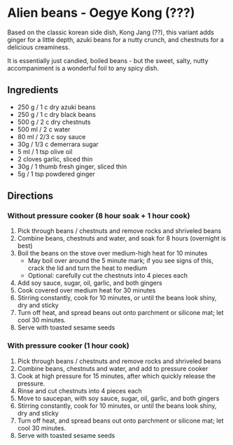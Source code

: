 # Alien beans - Oegye Kong (???)

Based on the classic korean side dish, Kong Jang (??), this variant adds
ginger for a little depth, azuki beans for a nutty crunch, and chestnuts
for a delicious creaminess.

It is essentially just candied, boiled beans - but the sweet, salty,
nutty accompaniment is a wonderful foil to any spicy dish.

## Ingredients

* 250 g / 1 c dry azuki beans
* 250 g / 1 c dry black beans
* 500 g / 2 c dry chestnuts
* 500 ml / 2 c water
* 80 ml / 2/3 c soy sauce
* 30g / 1/3 c demerrara sugar
* 5 ml / 1 tsp olive oil
* 2 cloves garlic, sliced thin
* 30g / 1 thumb fresh ginger, sliced thin
* 5g / 1 tsp powdered ginger

## Directions

### Without pressure cooker (8 hour soak + 1 hour cook)

1.  Pick through beans / chestnuts and remove rocks and shriveled beans
2.	Combine beans, chestnuts and water, and soak for 8 hours (overnight is best)
3.	Boil the beans on the stove over medium-high heat for 10 minutes
	*	May boil over around the 5 minute mark; if you see signs of this, crack the 
		lid and turn the heat to medium
	*	Optional: carefully cut the chestnuts into 4 pieces each
4.	Add soy sauce, sugar, oil, garlic, and both gingers
5.	Cook covered over medium heat for 30 minutes
6.	Stirring constantly, cook for 10 minutes, or until the beans look shiny, dry and sticky
7.	Turn off heat, and spread beans out onto parchment or silicone mat; let cool 30 minutes.
8.	Serve with toasted sesame seeds

### With pressure cooker (1 hour cook)

1.	Pick through beans / chestnuts and remove rocks and shriveled beans
2.	Combine beans, chestnuts and water, and add to pressure cooker
3.	Cook at high pressure for 15 minutes, after which quickly release the pressure.
4.	Rinse and cut chestnuts into 4 pieces each
5.	Move to saucepan, with soy sauce, sugar, oil, garlic, and both gingers
6.	Stirring constantly, cook for 10 minutes, or until the beans look shiny, dry and sticky
7.	Turn off heat, and spread beans out onto parchment or silicone mat; let cool 30 minutes.
8.	Serve with toasted sesame seeds